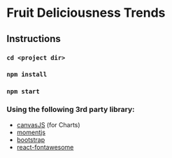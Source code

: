 # Fruit Deliciousness Trends

## Instructions

### `cd <project dir>`
### `npm install`
### `npm start`

### Using the following 3rd party library:

* [canvasJS](https://canvasjs.com/react-charts/) (for Charts)
* [momentjs](https://momentjs.com)
* [bootstrap](https://getbootstrap.com)
* [react-fontawesome](https://www.npmjs.com/package/react-fontawesome)
